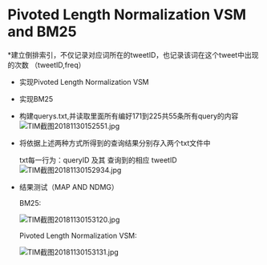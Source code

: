 Pivoted Length Normalization VSM and BM25
==========================
*建立倒排索引，不仅记录对应词所在的tweetID，也记录该词在这个tweet中出现的次数
（tweetID,freq）
   
* 实现Pivoted Length Normalization VSM

* 实现BM25

* 构建querys.txt,并读取里面所有编好171到225共55条所有query的内容
![TIM截图20181130152551.jpg](https://i.loli.net/2018/11/30/5c00e647858e2.jpg)



* 将依据上述两种方式所得到的查询结果分别存入两个txt文件中

  txt每一行为：queryID 及其 查询到的相应 tweetID
  ![TIM截图20181130152934.jpg](https://i.loli.net/2018/11/30/5c00e6ea55082.jpg)

* 结果测试（MAP AND NDMG）
  
  BM25:

  ![TIM截图20181130153120.jpg](https://i.loli.net/2018/11/30/5c00e76ba33c0.jpg)


  Pivoted Length Normalization VSM: 
 
  ![TIM截图20181130153131.jpg](https://i.loli.net/2018/11/30/5c00e76ba4c05.jpg)
  